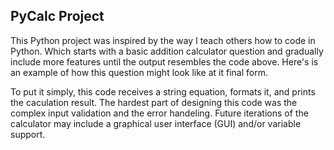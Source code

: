 ## PyCalc Project

This Python project was inspired by the way I teach others how to code in Python. Which starts with a basic addition calculator question and gradually include more features until the output resembles the code above.
Here's is an example of how this question might look like at it final form.

To put it simply, this code receives a string equation, formats it, and prints the caculation result. The hardest part of designing this code was the complex input validation and the error handeling.
Future iterations of the calculator may include a graphical user interface (GUI) and/or variable support.
